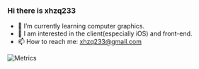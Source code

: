 ### Hi there is xhzq233

- 🌱 I’m currently learning computer graphics.
- 💌 I am interested in the client(especially iOS) and front-end.
- 📫 How to reach me: xhzq233@gmail.com


![Metrics](https://metrics.lecoq.io/xhzq233?template=classic&languages=1&base=header%2C%20activity%2C%20community%2C%20repositories%2C%20metadata&base.indepth=false&base.hireable=false&base.skip=false&languages=false&languages.limit=8&languages.threshold=0%25&languages.other=false&languages.colors=github&languages.sections=most-used&languages.indepth=false&languages.analysis.timeout=15&languages.analysis.timeout.repositories=7.5&languages.categories=markup%2C%20programming&languages.recent.categories=markup%2C%20programming&languages.recent.load=300&languages.recent.days=14&config.timezone=Asia%2FShanghai)

